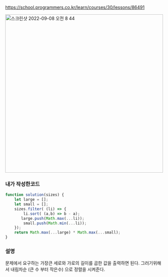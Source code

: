https://school.programmers.co.kr/learn/courses/30/lessons/86491

<img width="500" alt="스크린샷 2022-09-08 오전 8 44" src="https://user-images.githubusercontent.com/87120463/189002713-c4b0fd01-84b4-4880-a5bc-c53e1fb45afd.png">


### 내가 작성한코드
```js
function solution(sizes) {
    let large = [];
    let small = [];
    sizes.filter( (li) => {
        li.sort( (a,b) => b - a);
       large.push(Math.max(...li));
        small.push(Math.min(...li));
    });
    return Math.max(...large) * Math.max(...small);
}
```

### 설명
문제에서 요구하는 가장큰 세로와 가로의 길이를 곱한 값을 출력하면 된다.
그러기위해서 내림차순 (큰 수 부터 작은수) 으로 정렬을 시켜준다.
